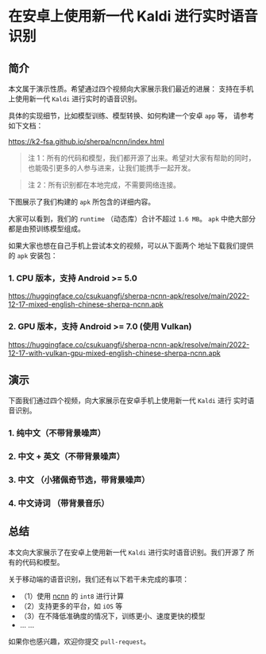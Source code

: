 # 在安卓上使用新一代 Kaldi 进行实时语音识别


## 简介

本文属于演示性质。希望通过四个视频向大家展示我们最近的进展：
支持在手机上使用新一代 ``Kaldi`` 进行实时的语音识别。

具体的实现细节，比如模型训练、模型转换、如何构建一个安卓 ``app`` 等，
请参考如下文档：

https://k2-fsa.github.io/sherpa/ncnn/index.html

> 注 1：所有的代码和模型，我们都开源了出来。希望对大家有帮助的同时，
> 也能吸引更多的人参与进来，让我们能携手一起开发。


> 注 2：所有识别都在本地完成，不需要网络连接。


下图展示了我们构建的 ``apk`` 所包含的详细内容。


大家可以看到，我们的 `runtime` （动态库）合计不超过 ``1.6 MB``。
``apk`` 中绝大部分都是由预训练模型组成。

如果大家也想在自己手机上尝试本文的视频，可以从下面两个
地址下载我们提供的 ``apk`` 安装包：

### 1. CPU 版本，支持 Android >= 5.0

https://huggingface.co/csukuangfj/sherpa-ncnn-apk/resolve/main/2022-12-17-mixed-english-chinese-sherpa-ncnn.apk

### 2. GPU 版本，支持 Android >= 7.0 (使用 Vulkan)

https://huggingface.co/csukuangfj/sherpa-ncnn-apk/resolve/main/2022-12-17-with-vulkan-gpu-mixed-english-chinese-sherpa-ncnn.apk


## 演示

下面我们通过四个视频，向大家展示在安卓手机上使用新一代 ``Kaldi`` 进行
实时语音识别。

### 1. 纯中文（不带背景噪声）

### 2. 中文 + 英文（不带背景噪声）

### 3. 中文 （小猪佩奇节选，带背景噪声）

### 4. 中文诗词 （带背景音乐）


## 总结

本文向大家展示了在安卓上使用新一代 ``Kaldi`` 进行实时语音识别。我们开源了
所有的代码和模型。

关于移动端的语音识别，我们还有以下若干未完成的事项：

- （1）使用 [ncnn][ncnn] 的 ``int8`` 进行计算
- （2）支持更多的平台，如 ``iOS`` 等
- （3）在不降低准确度的情况下，训练更小、速度更快的模型
- ... ...

如果你也感兴趣，欢迎你提交 ``pull-request``。

[ncnn]: https://github.com/tencent/ncnn
